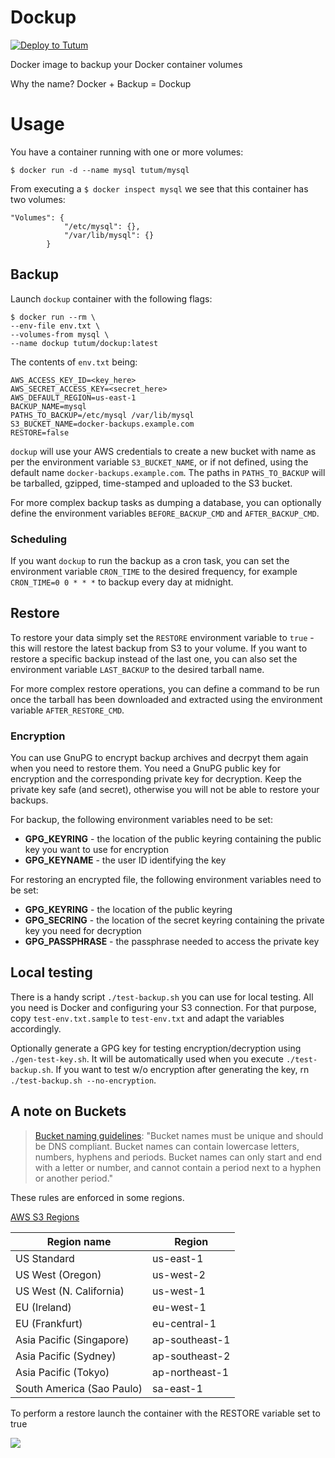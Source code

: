 
# Dockup

[![Deploy to Tutum](https://s.tutum.co/deploy-to-tutum.svg)](https://dashboard.tutum.co/stack/deploy/)

Docker image to backup your Docker container volumes

Why the name? Docker + Backup = Dockup

# Usage

You have a container running with one or more volumes:

```
$ docker run -d --name mysql tutum/mysql
```

From executing a `$ docker inspect mysql` we see that this container has two volumes:

```
"Volumes": {
            "/etc/mysql": {},
            "/var/lib/mysql": {}
        }
```

## Backup
Launch `dockup` container with the following flags:

```
$ docker run --rm \
--env-file env.txt \
--volumes-from mysql \
--name dockup tutum/dockup:latest
```

The contents of `env.txt` being:

```
AWS_ACCESS_KEY_ID=<key_here>
AWS_SECRET_ACCESS_KEY=<secret_here>
AWS_DEFAULT_REGION=us-east-1
BACKUP_NAME=mysql
PATHS_TO_BACKUP=/etc/mysql /var/lib/mysql
S3_BUCKET_NAME=docker-backups.example.com
RESTORE=false
```

`dockup` will use your AWS credentials to create a new bucket with name as per the environment variable `S3_BUCKET_NAME`, or if not defined, using the default name `docker-backups.example.com`. The paths in `PATHS_TO_BACKUP` will be tarballed, gzipped, time-stamped and uploaded to the S3 bucket.

For more complex backup tasks as dumping a database, you can optionally define the environment variables `BEFORE_BACKUP_CMD` and `AFTER_BACKUP_CMD`.

### Scheduling

If you want `dockup` to run the backup as a cron task, you can set the environment variable `CRON_TIME` to the desired frequency, for example `CRON_TIME=0 0 * * *` to backup every day at midnight.

## Restore
To restore your data simply set the `RESTORE` environment variable to `true` - this will restore the latest backup from S3 to your volume. If you want to restore a specific backup instead of the last one, you can also set the environment variable `LAST_BACKUP` to the desired tarball name.

For more complex restore operations, you can define a command to be run once the tarball has been downloaded and extracted using the environment variable `AFTER_RESTORE_CMD`.

### Encryption

You can use GnuPG to encrypt backup archives and decrpyt them again when you need to restore them.
You need a GnuPG public key for encryption and the corresponding private key for decryption.
Keep the private key safe (and secret), otherwise you will not be able to restore your backups.

For backup, the following environment variables need to be set:

* **GPG_KEYRING** - the location of the public keyring containing the public key you want to use for encryption
* **GPG_KEYNAME** - the user ID identifying the key

For restoring an encrypted file, the following environment variables need to be set:

* **GPG_KEYRING** - the location of the public keyring
* **GPG_SECRING** - the location of the secret keyring containing the private key you need for decryption
* **GPG_PASSPHRASE** - the passphrase needed to access the private key


## Local testing

There is a handy script `./test-backup.sh` you can use for local testing.
All you need is Docker and configuring your S3 connection.
For that purpose, copy `test-env.txt.sample` to `test-env.txt` and adapt the variables accordingly.

Optionally generate a GPG key for testing encryption/decryption using `./gen-test-key.sh`.
It will be automatically used when you execute `./test-backup.sh`.
If you want to test w/o encryption after generating the key, rn `./test-backup.sh --no-encryption`.


## A note on Buckets

> [Bucket naming guidelines](http://docs.aws.amazon.com/cli/latest/userguide/using-s3-commands.html):
> "Bucket names must be unique and should be DNS compliant. Bucket names can contain lowercase letters, numbers, hyphens and periods. Bucket names can only start and end with a letter or number, and cannot contain a period next to a hyphen or another period."

These rules are enforced in some regions.


[AWS S3 Regions](http://docs.aws.amazon.com/general/latest/gr/rande.html#s3_region)

| Region name               | Region         |
| ------------------------- | -------------- |
| US Standard               | us-east-1      |
| US West (Oregon)          | us-west-2      |
| US West (N. California)   | us-west-1      |
| EU (Ireland)              | eu-west-1      |
| EU (Frankfurt)            | eu-central-1   |
| Asia Pacific (Singapore)  | ap-southeast-1 |
| Asia Pacific (Sydney)     | ap-southeast-2 |
| Asia Pacific (Tokyo)      | ap-northeast-1 |
| South America (Sao Paulo) | sa-east-1      |


To perform a restore launch the container with the RESTORE variable set to true


![](http://s.tutum.co.s3.amazonaws.com/support/images/dockup-readme.png)
